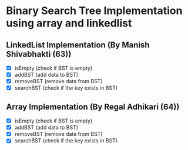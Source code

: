 # Binary Search Tree Implementation using array and linkedlist

## LinkedList Implementation (By Manish Shivabhakti (63))

- [x] isEmpty (check if BST is empty)
- [x] addBST (add data to BST)
- [x] removeBST (remove data from BST)
- [x] searchBST (check if the key exists in BST)

## Array Implementation (By Regal Adhikari (64))

- [x] isEmpty (check if BST is empty)
- [x] addBST (add data to BST)
- [x] removeBST (remove data from BST)
- [x] searchBST (check if the key exists in BST)
